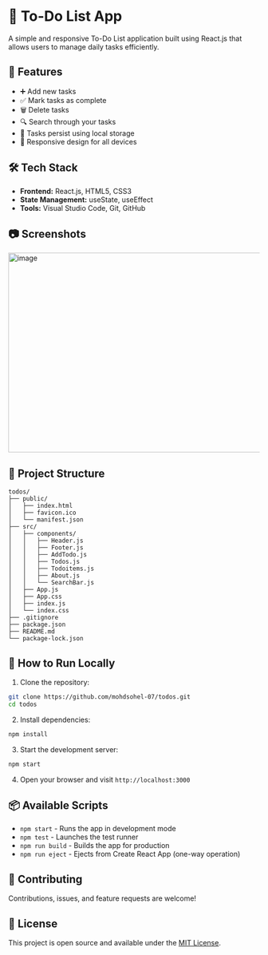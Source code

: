 # 📝 To-Do List App

A simple and responsive To-Do List application built using React.js that allows users to manage daily tasks efficiently.

## 📌 Features

- ➕ Add new tasks  
- ✅ Mark tasks as complete  
- 🗑️ Delete tasks  
- 🔍 Search through your tasks  
- 💾 Tasks persist using local storage  
- 📱 Responsive design for all devices

## 🛠️ Tech Stack

- **Frontend:** React.js, HTML5, CSS3  
- **State Management:** useState, useEffect  
- **Tools:** Visual Studio Code, Git, GitHub

## 📷 Screenshots

<img width="905" height="400" alt="image" src="https://github.com/user-attachments/assets/7433cfc6-ed09-46e4-9c05-b07ba02bdfd8" />


## 📁 Project Structure

```
todos/
├── public/
│   ├── index.html
│   ├── favicon.ico
│   └── manifest.json
├── src/
│   ├── components/
│   │   ├── Header.js
│   │   ├── Footer.js
│   │   ├── AddTodo.js
│   │   ├── Todos.js
│   │   ├── Todoitems.js
│   │   ├── About.js
│   │   └── SearchBar.js
│   ├── App.js
│   ├── App.css
│   ├── index.js
│   └── index.css
├── .gitignore
├── package.json
├── README.md
└── package-lock.json
```

## 🚀 How to Run Locally

1. Clone the repository:
```bash
git clone https://github.com/mohdsohel-07/todos.git
cd todos
```

2. Install dependencies:
```bash
npm install
```

3. Start the development server:
```bash
npm start
```

4. Open your browser and visit `http://localhost:3000`

## 📦 Available Scripts

- `npm start` - Runs the app in development mode
- `npm test` - Launches the test runner
- `npm run build` - Builds the app for production
- `npm run eject` - Ejects from Create React App (one-way operation)

## 🤝 Contributing

Contributions, issues, and feature requests are welcome!

## 📄 License

This project is open source and available under the [MIT License](LICENSE).


